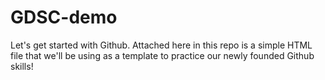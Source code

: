 # GDSC-demo

Let's get started with Github. Attached here in this repo is a simple HTML file that we'll be using as a template to practice our newly founded Github skills!
